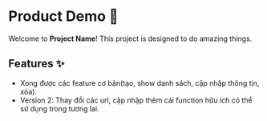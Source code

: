 # Product Demo 🚀
Welcome to **Project Name**! This project is designed to do amazing things.
## Features ✨
- Xong được các feature cơ bản(tạo, show danh sách, cập nhập thông tin, xóa).
- Version 2: Thay đổi các url, cập nhập thêm cái function hữu ích có thể sử dụng trong tương lai.
